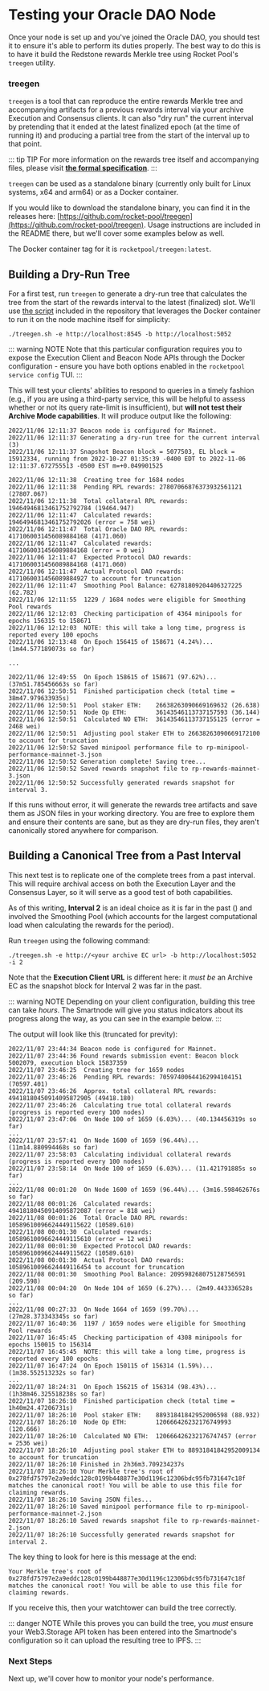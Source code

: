 # Testing your Oracle DAO Node

Once your node is set up and you've joined the Oracle DAO, you should test it to ensure it's able to perform its duties properly.
The best way to do this is to have it build the Redstone rewards Merkle tree using Rocket Pool's `treegen` utility.


### treegen

`treegen` is a tool that can reproduce the entire rewards Merkle tree and accompanying artifacts for a previous rewards interval via your archive Execution and Consensus clients.
It can also "dry run" the current interval by pretending that it ended at the latest finalized epoch (at the time of running it) and producing a partial tree from the start of the interval up to that point.

::: tip TIP
For more information on the rewards tree itself and accompanying files, please visit [**the formal specification**](https://github.com/rocket-pool/rocketpool-research/blob/master/Merkle%20Rewards%20System/merkle-tree-spec).
:::

`treegen` can be used as a standalone binary (currently only built for Linux systems, x64 and arm64) or as a Docker container.

If you would like to download the standalone binary, you can find it in the releases here: [https://github.com/rocket-pool/treegen](https://github.com/rocket-pool/treegen).
Usage instructions are included in the README there, but we'll cover some examples below as well.

The Docker container tag for it is `rocketpool/treegen:latest`.


## Building a Dry-Run Tree

For a first test, run `treegen` to generate a dry-run tree that calculates the tree from the start of the rewards interval to the latest (finalized) slot.
We'll use [the script](https://github.com/rocket-pool/treegen/blob/main/treegen.sh) included in the repository that leverages the Docker container to run it on the node machine itself for simplicity:

```
./treegen.sh -e http://localhost:8545 -b http://localhost:5052
```

::: warning NOTE
Note that this particular configuration requires you to expose the Execution Client and Beacon Node APIs through the Docker configuration - ensure you have both options enabled in the `rocketpool service config` TUI.
:::

This will test your clients' abilities to respond to queries in a timely fashion (e.g., if you are using a third-party service, this will be helpful to assess whether or not its query rate-limit is insufficient), but **will not test their Archive Mode capabilities**. 
It will produce output like the following:

```
2022/11/06 12:11:37 Beacon node is configured for Mainnet.
2022/11/06 12:11:37 Generating a dry-run tree for the current interval (3)
2022/11/06 12:11:37 Snapshot Beacon block = 5077503, EL block = 15912334, running from 2022-10-27 01:35:39 -0400 EDT to 2022-11-06 12:11:37.672755513 -0500 EST m=+0.049901525

2022/11/06 12:11:38  Creating tree for 1684 nodes
2022/11/06 12:11:38  Pending RPL rewards: 27807066876373932561121 (27807.067)
2022/11/06 12:11:38  Total collateral RPL rewards: 19464946813461752792784 (19464.947)
2022/11/06 12:11:47  Calculated rewards:           19464946813461752792026 (error = 758 wei)
2022/11/06 12:11:47  Total Oracle DAO RPL rewards: 4171060031456089884168 (4171.060)
2022/11/06 12:11:47  Calculated rewards:           4171060031456089884168 (error = 0 wei)
2022/11/06 12:11:47  Expected Protocol DAO rewards: 4171060031456089884168 (4171.060)
2022/11/06 12:11:47  Actual Protocol DAO rewards:   4171060031456089884927 to account for truncation
2022/11/06 12:11:47  Smoothing Pool Balance: 62781809204406327225 (62.782)
2022/11/06 12:11:55  1229 / 1684 nodes were eligible for Smoothing Pool rewards
2022/11/06 12:12:03  Checking participation of 4364 minipools for epochs 156315 to 158671
2022/11/06 12:12:03  NOTE: this will take a long time, progress is reported every 100 epochs
2022/11/06 12:13:48  On Epoch 156415 of 158671 (4.24%)... (1m44.577189073s so far)

...

2022/11/06 12:49:55  On Epoch 158615 of 158671 (97.62%)... (37m51.785456663s so far)
2022/11/06 12:50:51  Finished participation check (total time = 38m47.979633935s)
2022/11/06 12:50:51  Pool staker ETH:    26638263090669169632 (26.638)
2022/11/06 12:50:51  Node Op ETH:        36143546113737157593 (36.144)
2022/11/06 12:50:51  Calculated NO ETH:  36143546113737155125 (error = 2468 wei)
2022/11/06 12:50:51  Adjusting pool staker ETH to 26638263090669172100 to account for truncation
2022/11/06 12:50:52 Saved minipool performance file to rp-minipool-performance-mainnet-3.json
2022/11/06 12:50:52 Generation complete! Saving tree...
2022/11/06 12:50:52 Saved rewards snapshot file to rp-rewards-mainnet-3.json
2022/11/06 12:50:52 Successfully generated rewards snapshot for interval 3.
```

If this runs without error, it will generate the rewards tree artifacts and save them as JSON files in your working directory.
You are free to explore them and ensure their contents are sane, but as they are dry-run files, they aren't canonically stored anywhere for comparison.


## Building a Canonical Tree from a Past Interval

This next test is to replicate one of the complete trees from a past interval.
This will require archival access on both the Execution Layer and the Consensus Layer, so it will serve as a good test of both capabilities.

As of this writing, **Interval 2** is an ideal choice as it is far in the past () and involved the Smoothing Pool (which accounts for the largest computational load when calculating the rewards for the period).

Run `treegen` using the following command:

```
./treegen.sh -e http://<your archive EC url> -b http://localhost:5052 -i 2
```

Note that the **Execution Client URL** is different here: it *must be* an Archive EC as the snapshot block for Interval 2 was far in the past.

::: warning NOTE
Depending on your client configuration, building this tree can take *hours*.
The Smartnode will give you status indicators about its progress along the way, as you can see in the example below.
:::

The output will look like this (truncated for previty):

```
2022/11/07 23:44:34 Beacon node is configured for Mainnet.
2022/11/07 23:44:36 Found rewards submission event: Beacon block 5002079, execution block 15837359
2022/11/07 23:46:25  Creating tree for 1659 nodes
2022/11/07 23:46:26  Pending RPL rewards: 70597400644162994104151 (70597.401)
2022/11/07 23:46:26  Approx. total collateral RPL rewards: 49418180450914095872905 (49418.180)
2022/11/07 23:46:26  Calculating true total collateral rewards (progress is reported every 100 nodes)
2022/11/07 23:47:06  On Node 100 of 1659 (6.03%)... (40.134456319s so far)
...
2022/11/07 23:57:41  On Node 1600 of 1659 (96.44%)... (11m14.880994468s so far)
2022/11/07 23:58:03  Calculating individual collateral rewards (progress is reported every 100 nodes)
2022/11/07 23:58:14  On Node 100 of 1659 (6.03%)... (11.421791885s so far)
...
2022/11/08 00:01:20  On Node 1600 of 1659 (96.44%)... (3m16.598462676s so far)
2022/11/08 00:01:26  Calculated rewards:           49418180450914095872087 (error = 818 wei)
2022/11/08 00:01:26  Total Oracle DAO RPL rewards: 10589610096624449115622 (10589.610)
2022/11/08 00:01:30  Calculated rewards:           10589610096624449115610 (error = 12 wei)
2022/11/08 00:01:30  Expected Protocol DAO rewards: 10589610096624449115622 (10589.610)
2022/11/08 00:01:30  Actual Protocol DAO rewards:   10589610096624449116454 to account for truncation
2022/11/08 00:01:30  Smoothing Pool Balance: 209598268075128756591 (209.598)
2022/11/08 00:04:20  On Node 104 of 1659 (6.27%)... (2m49.443336528s so far)
...
2022/11/08 00:27:33  On Node 1664 of 1659 (99.70%)... (27m28.373343345s so far)
2022/11/07 16:40:36  1197 / 1659 nodes were eligible for Smoothing Pool rewards
2022/11/07 16:45:45  Checking participation of 4308 minipools for epochs 150015 to 156314
2022/11/07 16:45:45  NOTE: this will take a long time, progress is reported every 100 epochs
2022/11/07 16:47:24  On Epoch 150115 of 156314 (1.59%)... (1m38.552513232s so far)
...
2022/11/07 18:24:31  On Epoch 156215 of 156314 (98.43%)... (1h38m46.325518238s so far)
2022/11/07 18:26:10  Finished participation check (total time = 1h40m24.47206731s)
2022/11/07 18:26:10  Pool staker ETH:    88931841842952006598 (88.932)
2022/11/07 18:26:10  Node Op ETH:        120666426232176749993 (120.666)
2022/11/07 18:26:10  Calculated NO ETH:  120666426232176747457 (error = 2536 wei)
2022/11/07 18:26:10  Adjusting pool staker ETH to 88931841842952009134 to account for truncation
2022/11/07 18:26:10 Finished in 2h36m3.709234237s
2022/11/07 18:26:10 Your Merkle tree's root of 0x278fd75797e2a9eddc128c0199b448877e30d1196c12306bdc95fb731647c18f matches the canonical root! You will be able to use this file for claiming rewards.
2022/11/07 18:26:10 Saving JSON files...
2022/11/07 18:26:10 Saved minipool performance file to rp-minipool-performance-mainnet-2.json
2022/11/07 18:26:10 Saved rewards snapshot file to rp-rewards-mainnet-2.json
2022/11/07 18:26:10 Successfully generated rewards snapshot for interval 2.
```

The key thing to look for here is this message at the end:

```
Your Merkle tree's root of 0x278fd75797e2a9eddc128c0199b448877e30d1196c12306bdc95fb731647c18f matches the canonical root! You will be able to use this file for claiming rewards.
```

If you receive this, then your watchtower can build the tree correctly.

::: danger NOTE
While this proves you can build the tree, you *must* ensure your Web3.Storage API token has been entered into the Smartnode's configuration so it can upload the resulting tree to IPFS.
:::


### Next Steps

Next up, we'll cover how to monitor your node's performance.
